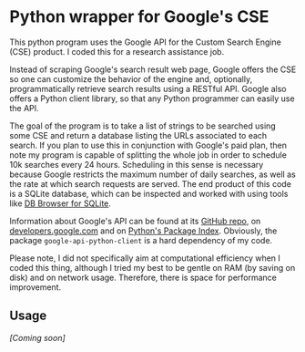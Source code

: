 # Python wrapper for Google's CSE

This python program uses the Google API for the Custom Search Engine (CSE) product.
I coded this for a research assistance job.

Instead of scraping Google's search result web page, Google offers the CSE so one can customize the behavior of the engine and, optionally, programmatically retrieve search results using a RESTful API.
Google also offers a Python client library, so that any Python programmer can easily use the API.

The goal of the program is to take a list of strings to be searched using some CSE and return a database listing the URLs associated to each search.
If you plan to use this in conjunction with Google's paid plan, then note my program is capable of splitting the whole job in order to schedule 10k searches every 24 hours.
Scheduling in this sense is necessary because Google restricts the maximum number of daily searches, as well as the rate at which search requests are served.
The end product of this code is a SQLite database, which can be inspected and worked with using tools like [DB Browser for SQLite](http://sqlitebrowser.org/).

Information about Google's API can be found at its [GitHub repo](https://github.com/google/google-api-python-client), on [developers.google.com](https://developers.google.com/api-client-library/python/) and on [Python's Package Index](https://pypi.python.org/pypi/google-api-python-client/).
Obviously, the package `google-api-python-client` is a hard dependency of my code.

Please note, I did not specifically aim at computational efficiency when I coded this thing, although I tried my best to be gentle on RAM (by saving on disk) and on network usage.
Therefore, there is space for performance improvement.


## Usage

_[Coming soon]_
